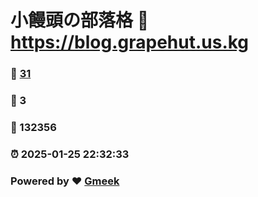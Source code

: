 # 小饅頭の部落格 :link: https://blog.grapehut.us.kg 
### :page_facing_up: [31](https://blog.grapehut.us.kg/tag.html) 
### :speech_balloon: 3 
### :hibiscus: 132356 
### :alarm_clock: 2025-01-25 22:32:33 
### Powered by :heart: [Gmeek](https://github.com/Meekdai/Gmeek)
